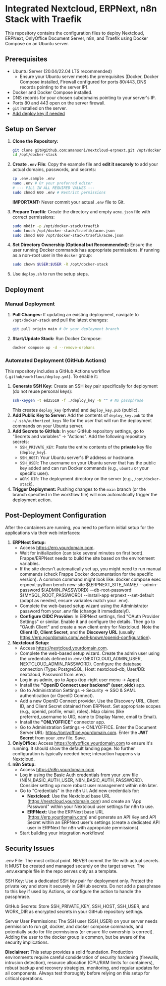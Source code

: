 # Integrated Nextcloud, ERPNext, n8n Stack with Traefik

This repository contains the configuration files to deploy Nextcloud, ERPNext, OnlyOffice Document Server, n8n, and Traefik using Docker Compose on an Ubuntu server.

## Prerequisites

* Ubuntu Server (20.04/22.04 LTS recommended)
    - Ensure your Ubuntu server meets the prerequisites (Docker, Docker Compose installed, Firewall configured for ports 80/443, DNS records pointing to the server IP).
* Docker and Docker Compose installed.
* DNS records for your chosen subdomains pointing to your server's IP.
* Ports 80 and 443 open on the server firewall.
* `git` installed on the server.
* [Add deploy key if needed](https://docs.github.com/en/authentication/connecting-to-github-with-ssh/managing-deploy-keys#deploy-keys)

## Setup on Server

1.  **Clone the Repository:**
    ```bash
    git clone git@github.com:amansoni/nextcloud-erpnext.git /opt/docker-stack # or your repo url
    cd /opt/docker-stack
    ```

2.  **Create `.env` File:** Copy the example file and **edit it securely** to add your actual domains, passwords, and secrets:
    ```bash
    cp .env.sample .env
    nano .env # Or your preferred editor
    # --- FILL IN ALL REQUIRED VALUES ---
    sudo chmod 600 .env # Restrict permissions
    ```
    **IMPORTANT:** Never commit your actual `.env` file to Git.

3.  **Prepare Traefik:** Create the directory and empty `acme.json` file with correct permissions:
    ```bash
    sudo mkdir -p /opt/docker-stack/traefik
    sudo touch /opt/docker-stack/traefik/acme.json
    sudo chmod 600 /opt/docker-stack/traefik/acme.json
    ```

4.  **Set Directory Ownership (Optional but Recommended):** Ensure the user running Docker commands has appropriate permissions. If running as a non-root user in the `docker` group:
    ```bash
    sudo chown $USER:$USER -R /opt/docker-stack
    ```

5. Use `deploy.sh` to run the setup steps.

## Deployment

### Manual Deployment

1.  **Pull Changes:** If updating an existing deployment, navigate to `/opt/docker-stack` and pull the latest changes:
    ```bash
    git pull origin main # Or your deployment branch
    ```
2.  **Start/Update Stack:** Run Docker Compose:
    ```bash
    docker compose up -d --remove-orphans
    ```

### Automated Deployment (GitHub Actions)

This repository includes a GitHub Actions workflow (`.github/workflows/deploy.yml`). To enable it:

1.  **Generate SSH Key:** Create an SSH key pair specifically for deployment (do not reuse personal keys):
    ```bash
    ssh-keygen -t ed25519 -f ./deploy_key -N "" # No passphrase
    ```
    This creates `deploy_key` (private) and `deploy_key.pub` (public).
2.  **Add Public Key to Server:** Add the contents of `deploy_key.pub` to the `~/.ssh/authorized_keys` file for the user that will run the deployment commands on your Ubuntu server.
3.  **Add Secrets to GitHub:** In your GitHub repository settings, go to "Secrets and variables" -> "Actions". Add the following repository secrets:
    * `SSH_PRIVATE_KEY`: Paste the entire contents of the **private** key file (`deploy_key`).
    * `SSH_HOST`: Your Ubuntu server's IP address or hostname.
    * `SSH_USER`: The username on your Ubuntu server that has the public key added and can run Docker commands (e.g., `ubuntu` or your specific user).
    * `WORK_DIR`: The deployment directory on the server (e.g., `/opt/docker-stack`).
4.  **Trigger Deployment:** Pushing changes to the `main` branch (or the branch specified in the workflow file) will now automatically trigger the deployment action.

## Post-Deployment Configuration

After the containers are running, you need to perform initial setup for the applications via their web interfaces:

1. **ERPNext Setup:**  
   * Access https://erp.yourdomain.com.  
   * Wait for initialization (can take several minutes on first boot). Frappe/ERPNext needs to build the site based on the environment variables.  
   * If the site doesn't automatically set up, you might need to run manual commands (check Frappe Docker documentation for the specific version). A common command might look like: docker compose exec erpnext-python bench new-site ${ERPNEXT\_SITE\_NAME} \--admin-password ${ADMIN\_PASSWORD} \--db-root-password ${MYSQL\_ROOT\_PASSWORD} \--install-app erpnext \--set-default (adapt as needed, ensure variables match your .env).  
   * Complete the web-based setup wizard using the Administrator password from your .env file (change it immediately\!).  
   * **Configure OIDC Provider:** In ERPNext settings, find "OAuth Provider Settings" or similar. Enable it and configure the details. Then go to "OAuth Client" and create a new client entry for Nextcloud. Note the **Client ID**, **Client Secret**, and the **Discovery URL** (usually https://erp.yourdomain.com/.well-known/openid-configuration).  
2. **Nextcloud Setup:**  
   * Access https://nextcloud.yourdomain.com.  
   * Complete the web-based setup wizard. Create the admin user using the credentials defined in .env (NEXTCLOUD\_ADMIN\_USER, NEXTCLOUD\_ADMIN\_PASSWORD). Configure the database connection (Type: PostgreSQL, Host: nextcloud-db, User/DB: nextcloud, Password from .env).  
   * Log in as admin, go to Apps (top-right user menu \-\> Apps).  
   * Install the **"OpenID Connect user backend" (user\_oidc)** app.  
   * Go to Administration Settings \-\> Security \-\> SSO & SAML authentication (or OpenID Connect).  
   * Add a new OpenID Connect provider. Use the Discovery URL, Client ID, and Client Secret obtained from ERPNext. Set appropriate scopes (e.g., openid, profile, email, roles). Map claims (like preferred\_username to UID, name to Display Name, email to Email).  
   * Install the **"ONLYOFFICE"** connector app.  
   * Go to Administration Settings \-\> ONLYOFFICE. Enter the Document Server URL: https://onlyoffice.yourdomain.com. Enter the **JWT Secret** from your .env file. Save.  
3. **OnlyOffice:** Access https://onlyoffice.yourdomain.com to ensure it's running. It should show the default landing page. No further configuration is typically needed here; interaction happens via Nextcloud.  
4. **n8n Setup:**  
   * Access https://n8n.yourdomain.com.  
   * Log in using the Basic Auth credentials from your .env file (N8N\_BASIC\_AUTH\_USER, N8N\_BASIC\_AUTH\_PASSWORD). Consider setting up more robust user management within n8n later.  
   * Go to "Credentials" in the n8n UI. Add new credentials for:  
     * **Nextcloud:** Use the Nextcloud base URL (https://nextcloud.yourdomain.com) and create an "App Password" within your Nextcloud user settings for n8n to use.  
     * **ERPNext:** Use the ERPNext base URL (https://erp.yourdomain.com) and generate an API Key and API Secret within an ERPNext user's settings (create a dedicated API user in ERPNext for n8n with appropriate permissions).  
   * Start building your integration workflows\!

## Security Issues

.env File: The most critical point. NEVER commit the file with actual secrets. It MUST be created and managed securely on the target server. The .env.example file in the repo serves only as a template.

SSH Key: Use a dedicated SSH key pair for deployment only. Protect the private key and store it securely in GitHub secrets. Do not add a passphrase to this key if used by Actions, or configure the action to handle the passphrase.

GitHub Secrets: Store SSH_PRIVATE_KEY, SSH_HOST, SSH_USER, and WORK_DIR as encrypted secrets in your GitHub repository settings.

Server User Permissions: The SSH user (SSH_USER) on your server needs permission to run git, docker, and docker compose commands, and potentially sudo for file permissions (or ensure file ownership is correct). Adding the user to the docker group is common, but be aware of the security implications.

**Disclaimer:** This setup provides a solid foundation. Production environments require careful consideration of security hardening (firewalls, intrusion detection), resource allocation (CPU/RAM limits for containers), robust backup and recovery strategies, monitoring, and regular updates for all components. Always test thoroughly before relying on this setup for critical operations.